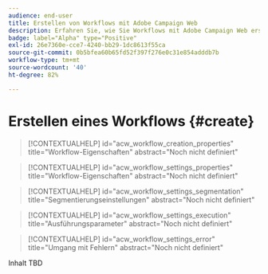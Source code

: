 ```yaml
---
audience: end-user
title: Erstellen von Workflows mit Adobe Campaign Web
description: Erfahren Sie, wie Sie Workflows mit Adobe Campaign Web erstellen
badge: label="Alpha" type="Positive"
exl-id: 26e7360e-cce7-4240-bb29-1dc8613f55ca
source-git-commit: 0b5bfea60b65fd52f397f276e0c31e854adddb7b
workflow-type: tm+mt
source-wordcount: '40'
ht-degree: 82%

---
```



# Erstellen eines Workflows {#create}

>[!CONTEXTUALHELP]
>id="acw_workflow_creation_properties"
>title="Workflow-Eigenschaften"
>abstract="Noch nicht definiert"

>[!CONTEXTUALHELP]
>id="acw_workflow_settings_properties"
>title="Workflow-Eigenschaften"
>abstract="Noch nicht definiert"

>[!CONTEXTUALHELP]
>id="acw_workflow_settings_segmentation"
>title="Segmentierungseinstellungen"
>abstract="Noch nicht definiert"

>[!CONTEXTUALHELP]
>id="acw_workflow_settings_execution"
>title="Ausführungsparameter"
>abstract="Noch nicht definiert"

>[!CONTEXTUALHELP]
>id="acw_workflow_settings_error"
>title="Umgang mit Fehlern"
>abstract="Noch nicht definiert"

Inhalt TBD
